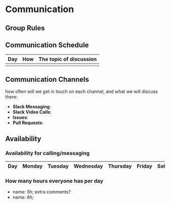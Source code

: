 # Communication

## Group Rules

## <!-- any general rules you'd like to set for your group? -->

## Communication Schedule

| Day | How | The topic of discussion |
| --- | :-: | ----------------------- |
|     |     |                         |

## Communication Channels

how often will we get in touch on each channel, and what we will discuss there:

- **Slack Messaging**:
- **Slack Video Calls**:
- **Issues**:
- **Pull Requests**:

## Availability

### Availability for calling/messaging

| Day | Monday | Tuesday | Wednesday | Thursday | Friday | Saturday | Sunday |
| --- | :----: | :-----: | :-------: | :------: | :----: | :------: | :----: |

### How many hours everyone has per day

- name: _5h_; extra comments?
- name: _6h_;
